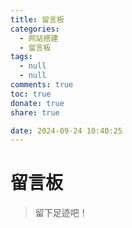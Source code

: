 ```yaml
---
title: 留言板
categories:
  - 网站搭建
  - 留言板
tags:
  - null
  - null
comments: true
toc: true
donate: true
share: true

date: 2024-09-24 10:40:25
---
```


# 留言板

> 留下足迹吧！

